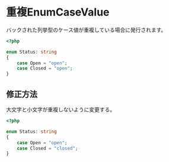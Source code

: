 # 重複EnumCaseValue

バックされた列挙型のケース値が重複している場合に発行されます。

```php
<?php

enum Status: string 
{
    case Open = "open";
    case Closed = "open";
}
```

## 修正方法

大文字と小文字が重複しないように変更する。

```php
<?php

enum Status: string 
{
    case Open = "open";
    case Closed = "closed";
}
```
